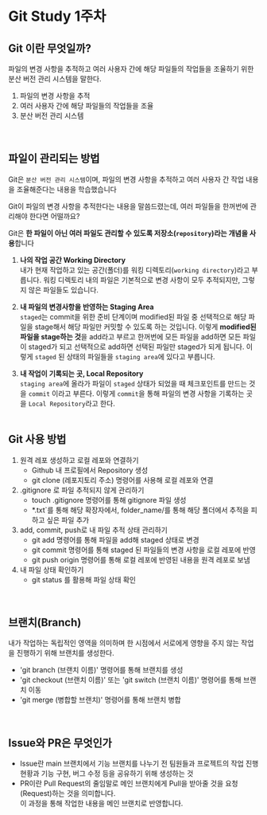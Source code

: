 # Git Study 1주차

## Git 이란 무엇일까?
파일의 변경 사항을 추적하고 여러 사용자 간에 해당 파일들의 작업들을 조율하기 위한 분산 버전 관리 시스템을 말한다.
<br>
1. 파일의 변경 사항을 추적
2. 여러 사용자 간에 해당 파일들의 작업들을 조율
3. 분산 버전 관리 시스템
<br>

## 파일이 관리되는 방법
 Git은 `분산 버전 관리 시스템`이며, 파일의 변경 사항을 추적하고 여러 사용자 간 작업 내용을 조율해준다는 내용을 학습했습니다 

Git이 파일의 변경 사항을 추적한다는 내용을 말씀드렸는데, 여러 파일들을 한꺼번에 관리해야 한다면 어떨까요?

Git은 **한 파일이 아닌 여러 파일도 관리할 수 있도록 저장소(`repository`)라는 개념을 사용**합니다

1. **나의 작업 공간 Working Directory** <br>
   내가 현재 작업하고 있는 공간(폴더)를 워킹 디렉토리(`working directory`)라고 부릅니다.
   워킹 디렉토리 내의 파일은 기본적으로 변경 사항이 모두 추적되지만, 그렇지 않은 파일들도 있습니다.
2. **내 파일의 변경사항을 반영하는 Staging Area** <br>
   `staged`는 commit을 위한 준비 단계이며 modified된 파일 중 선택적으로 해당 파일을 stage해서 해당 파일만 커밋할 수 있도록 하는 것입니다.
   이렇게 **modified된 파일을 stage하는 것**을 add라고 부르고 한꺼번에 모든 파일을 add하면 모든 파일이 staged가 되고 선택적으로 add하면 선택된 파일만 staged가 되게 됩니다.
   이렇게 `staged` 된 상태의 파일들을 `staging area`에 있다고 부릅니다.

3. **내 작업이 기록되는 곳, Local Repository** <br>
   `staging area`에 올라가 파일이 `staged` 상태가 되었을 때 체크포인트를 만드는 것을 `commit` 이라고 부른다.
   이렇게 `commit`을 통해 파일의 변경 사항을 기록하는 곳을 `Local Repository`라고 한다.
   <br>
   <br>

## Git 사용 방법
1. 원격 레포 생성하고 로컬 레포와 연결하기
    - Github 내 프로필에서 Repository 생성
    - git clone (레포지토리 주소) 명령어를 사용해 로컬 레포와 연결
2. .gitignore 로 파일 추적되지 않게 관리하기
    - touch .gitignore 명령어를 통해 gitignore 파일 생성
    - *.txt`를 통해 해당 확장자에서, folder_name/를 통해 해당 폴더에서 추적을 피하고 싶은 파일 추가
3. add, commit, push로 내 파일 추적 상태 관리하기
    - git add 명령어를 통해 파일을 add해 staged 상태로 변경
    - git commit 명령어를 통해 staged 된 파일들의 변경 사항을 로컬 레포에 반영
    - git push origin 명령어를 통해 로컬 레포에 반영된 내용을 원격 레포로 보냄
4. 내 파일 상태 확인하기
    - git status 를 활용해 파일 상태 확인
  
<br>

## 브랜치(Branch)
내가 작업하는 독립적인 영역을 의미하며 한 시점에서 서로에게 영향을 주지 않는 작업을 진행하기 위해 브랜치를 생성한다.
- 'git branch (브랜치 이름)' 명령어를 통해 브랜치를 생성
- 'git checkout (브랜치 이름)' 또는 'git switch (브랜치 이름)' 명령어를 통해 브랜치 이동
- 'git merge (병합할 브랜치)' 명령어를 통해 브랜치 병합

<br>

## Issue와 PR은 무엇인가
- Issue란 main 브랜치에서 기능 브랜치를 나누기 전 팀원들과 프로젝트의 작업 진행 현황과 기능 구현, 버그 수정 등을 공유하기 위해 생성하는 것<br>
- PR이란 Pull Request의 줄임말로 메인 브랜치에게 Pull을 받아줄 것을 요청(Request)하는 것을 의미합니다. 
<br>이 과정을 통해 작업한 내용을 메인 브랜치로 반영합니다.










  




